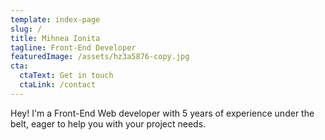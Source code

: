 ```yaml
---
template: index-page
slug: /
title: Mihnea Ionita
tagline: Front-End Developer
featuredImage: /assets/hz3a5876-copy.jpg
cta:
  ctaText: Get in touch
  ctaLink: /contact
---
```

Hey! I'm a Front-End Web developer with 5 years of experience under the belt, eager to help you with your project needs.